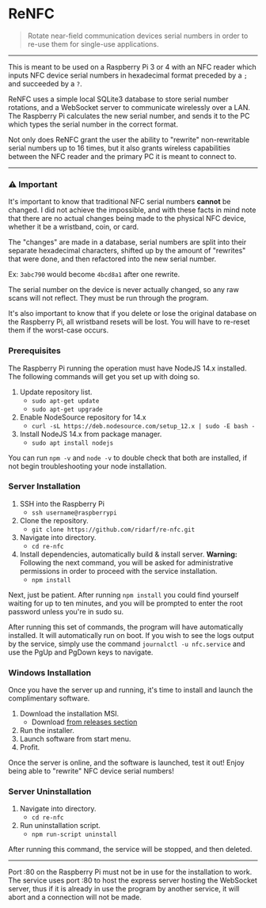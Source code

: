 
# ReNFC 
> Rotate near-field communication devices serial numbers in order to re-use them for single-use applications. 
___

This is meant to be used on a Raspberry Pi 3 or 4 with an NFC reader which inputs NFC device serial numbers in hexadecimal format preceded by a `;` and succeeded by a `?`.

ReNFC uses a simple local SQLite3 database to store serial number rotations, and a WebSocket server to communicate wirelessly over a LAN. The Raspberry Pi calculates the new serial number, and sends it to the PC which types the serial number in the correct format.

Not only does ReNFC grant the user the ability to "rewrite" non-rewritable serial numbers up to 16 times, but it also grants wireless capabilities between the NFC reader and the primary PC it is meant to connect to. 

___
### ⚠️ Important
It's important to know that traditional NFC serial numbers **cannot** be changed. I did not achieve the impossible, and with these facts in mind note that there are no actual changes being made to the physical NFC device, whether it be a wristband, coin, or card. 

The "changes" are made in a database, serial numbers are split into their separate hexadecimal characters, shifted up by the amount of "rewrites" that were done, and then refactored into the new serial number. 

Ex: `3abc790` would become `4bcd8a1` after one rewrite.

The serial number on the device is never actually changed, so any raw scans will not reflect. They must be run through the program.

It's also important to know that if you delete or lose the original database on the Raspberry Pi, all wristband resets will be lost. You will have to re-reset them if the worst-case occurs.

### Prerequisites

The Raspberry Pi running the operation must have NodeJS 14.x installed. The following commands will get you set up with doing so.
1. Update repository list.
	* `sudo apt-get update`
	* `sudo apt-get upgrade`
2. Enable NodeSource repository for 14.x
	* `curl -sL https://deb.nodesource.com/setup_12.x | sudo -E bash -`
3. Install NodeJS 14.x from package manager.
	* `sudo apt install nodejs`
	
You can run `npm -v` and `node -v` to double check that both are installed, if not begin troubleshooting your node installation. 

### Server Installation
1. SSH into the Raspberry Pi
	* `ssh username@raspberrypi`
2. Clone the repository.
	* `git clone https://github.com/ridarf/re-nfc.git`
3. Navigate into directory.
	* `cd re-nfc`
4. Install dependencies, automatically build & install server.
	 **Warning:** Following the next command, you will be asked for administrative permissions in order to proceed with the service installation.
	* `npm install`

Next, just be patient. After running `npm install` you could find yourself waiting for up to ten minutes, and you will be prompted to enter the root password unless you're in sudo su.

After running this set of commands, the program will have automatically installed. It will automatically run on boot. If you wish to see the logs output by the service, simply use the command `journalctl -u nfc.service` and use the PgUp and PgDown keys to navigate.

### Windows Installation
Once you have the server up and running, it's time to install and launch the complimentary software.

1. Download the installation MSI.
	* Download [from releases section](https://github.com/ridarf/re-nfc/releases/download/v0.2-alpha/ReNFC.msi)
2. Run the installer.
3. Launch software from start menu. 
4. Profit.

Once the server is online, and the software is launched, test it out! Enjoy being able to "rewrite" NFC device serial numbers!

### Server Uninstallation
1. Navigate into directory. 
	* `cd re-nfc`
2. Run uninstallation script.
	* `npm run-script uninstall` 

After running this command, the service will be stopped, and then deleted.
___
Port :80 on the Raspberry Pi must not be in use for the installation to work. The service uses port :80 to host the express server hosting the WebSocket server, thus if it is already in use the program by another service, it will abort and a connection will not be made.
